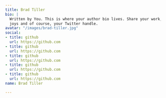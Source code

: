 ```yaml
---
title: Brad Tiller
bio: |
  Written by You. This is where your author bio lives. Share your work, your
  joys and of course, your Twitter handle.
avatar: "/images/brad-tiller.jpg"
social:
- title: github
  url: https://github.com
- title: github
  url: https://github.com
- title: github
  url: https://github.com
- title: github
  url: https://github.com
- title: github
  url: https://github.com
name: Brad Tiller

---
```

